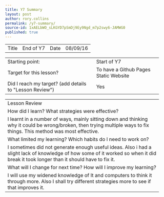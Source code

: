 ```yaml
---
title: Y7 Summary
layout: post
author: rory.collins
permalink: /y7-summary/
source-id: 1xAELbWO_sLKGYD7pSmDj9Ey9Ngd_m7p2swy6-JAMWG0
published: true
---
```

<table>
  <tr>
    <td>Title</td>
    <td>End of Y7</td>
    <td>Date</td>
    <td>08/09/16</td>
  </tr>
</table>


<table>
  <tr>
    <td>Starting point:</td>
    <td>Start of Y7</td>
  </tr>
  <tr>
    <td>Target for this lesson?</td>
    <td>To have a Github Pages Static Website</td>
  </tr>
  <tr>
    <td>Did I reach my target? 
(add details to "Lesson Review")</td>
    <td>Yes</td>
  </tr>
</table>


<table>
  <tr>
    <td>Lesson Review</td>
  </tr>
  <tr>
    <td>How did I learn? What strategies were effective? </td>
  </tr>
  <tr>
    <td>I learnt in a number of ways, mainly sitting down and thinking why it could be wrong/broken, then trying multiple ways to fix things. This method was most effective.</td>
  </tr>
  <tr>
    <td>What limited my learning? Which habits do I need to work on? </td>
  </tr>
  <tr>
    <td>I sometimes did not generate enough useful ideas. Also i had a slight lack of knowledge of how some of it worked so when it did break it took longer than it should have to fix it.</td>
  </tr>
  <tr>
    <td>What will I change for next time? How will I improve my learning?</td>
  </tr>
  <tr>
    <td>I will use my widened knowledge of It and computers to think it through more. Also I shall try different strategies more to see if that improves it.</td>
  </tr>
</table>


